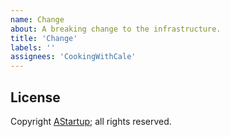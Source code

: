 ```yaml
---
name: Change
about: A breaking change to the infrastructure.
title: 'Change'
labels: ''
assignees: 'CookingWithCale'
---
```




## License

Copyright [AStartup](https://astartup.net); all rights reserved.
